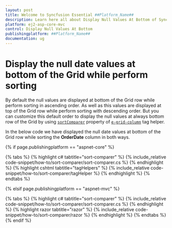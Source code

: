 ```yaml
---
layout: post
title: Welcome to Syncfusion Essential ##Platform_Name##
description: Learn here all about Display Null Values At Bottom of Syncfusion Essential ##Platform_Name## widgets based on HTML5 and jQuery.
platform: ej2-asp-core-mvc
control: Display Null Values At Bottom
publishingplatform: ##Platform_Name##
documentation: ug
---
```



# Display the null date values at bottom of the Grid while perform sorting

By default the null values are displayed at bottom of the Grid row while perform sorting in ascending order. As well as this values are displayed at top of the Grid row while perform sorting with descending order. But you can customize this default order to display the null values at always bottom row of the Grid by using [`sortComparer`](https://help.syncfusion.com/cr/aspnetcore-js2/Syncfusion.EJ2.Grids.GridColumn.html#Syncfusion_EJ2_Grids_GridColumn_SortComparer) property of [`e-grid-column`](https://help.syncfusion.com/cr/aspnetcore-js2/Syncfusion.EJ2.Grids.GridColumn.html) tag helper.

In the below code we have displayed the null date values at bottom of the Grid row while sorting the **OrderDate** column in both ways.

{% if page.publishingplatform == "aspnet-core" %}

{% tabs %}
{% highlight c# tabtitle="sort-comparer" %}
{% include_relative code-snippet/how-to/sort-comparer/sort-comparer.cs %}
{% endhighlight %}
{% highlight cshtml tabtitle="tagHelpers" %}
{% include_relative code-snippet/how-to/sort-comparer/tagHelper %}
{% endhighlight %}
{% endtabs %}

{% elsif page.publishingplatform == "aspnet-mvc" %}

{% tabs %}
{% highlight c# tabtitle="sort-comparer" %}
{% include_relative code-snippet/how-to/sort-comparer/sort-comparer.cs %}
{% endhighlight %}
{% highlight razor tabtitle="razor" %}
{% include_relative code-snippet/how-to/sort-comparer/razor %}
{% endhighlight %}
{% endtabs %}
{% endif %}


